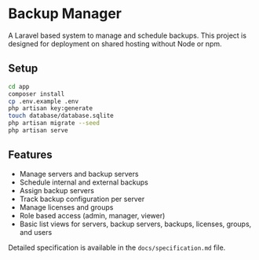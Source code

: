 # Backup Manager

A Laravel based system to manage and schedule backups. This project is designed for deployment on shared hosting without Node or npm.

## Setup

```bash
cd app
composer install
cp .env.example .env
php artisan key:generate
touch database/database.sqlite
php artisan migrate --seed
php artisan serve
```

## Features
- Manage servers and backup servers
- Schedule internal and external backups
- Assign backup servers
- Track backup configuration per server
- Manage licenses and groups
- Role based access (admin, manager, viewer)
- Basic list views for servers, backup servers, backups, licenses, groups, and users

Detailed specification is available in the `docs/specification.md` file.

